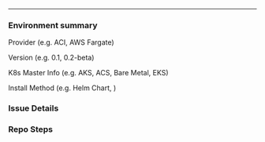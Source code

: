 
---

### Environment summary

Provider (e.g. ACI, AWS Fargate)

Version (e.g. 0.1, 0.2-beta)

K8s Master Info (e.g. AKS, ACS, Bare Metal, EKS)

Install Method (e.g. Helm Chart, )

### Issue Details

### Repo Steps
